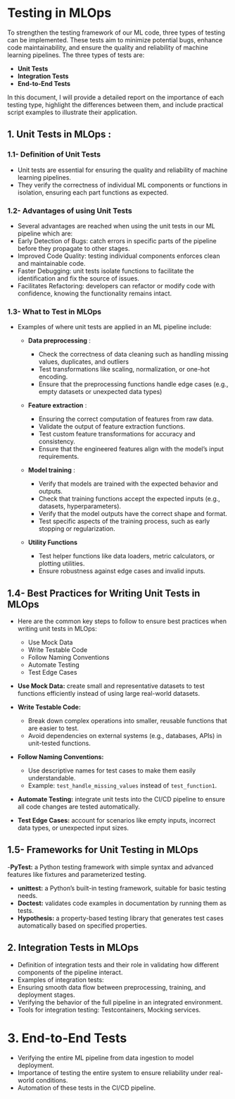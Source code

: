 # Testing in MLOps 
To strengthen the testing framework of our ML code, three types of testing can be implemented. These tests aim to minimize potential bugs, enhance code maintainability, and ensure the quality and reliability of machine learning pipelines. The three types of tests are:
 - **Unit Tests**
 - **Integration Tests**
 - **End-to-End Tests**

In this document, I will provide a detailed report on the importance of each testing type, highlight the differences between them, and include practical script examples to illustrate their application.

## 1. Unit Tests in MLOps : 
### 1.1- Definition of Unit Tests
- Unit tests are essential for ensuring the quality and reliability of machine learning pipelines.
- They verify the correctness of individual ML components or functions in isolation, ensuring each part functions as expected.
    
### 1.2- Advantages of using Unit Tests
- Several advantages are reached when using the unit tests in our ML pipeline which are:
- Early Detection of Bugs: catch errors in specific parts of the pipeline before they propagate to other stages.
- Improved Code Quality: testing individual components enforces clean and maintainable code.
- Faster Debugging: unit tests isolate functions to facilitate the identification and fix the source of issues.
- Facilitates Refactoring: developers can refactor or modify code with confidence, knowing the functionality remains intact.

### 1.3- What to Test in MLOps
- Examples of where unit tests are applied in an ML pipeline include:
  - **Data preprocessing** :
      - Check the correctness of data cleaning such as handling missing values, duplicates, and outliers
      - Test transformations like scaling, normalization, or one-hot encoding.
      - Ensure that the preprocessing functions handle edge cases (e.g., empty datasets or unexpected data types)
        
  - **Feature extraction** :
      - Ensuring the correct computation of features from raw data.
      - Validate the output of feature extraction functions.
      - Test custom feature transformations for accuracy and consistency.
      - Ensure that the engineered features align with the model’s input requirements.
        
  - **Model training** :
      - Verify that models are trained with the expected behavior and outputs.
      - Check that training functions accept the expected inputs (e.g., datasets, hyperparameters).
      - Verify that the model outputs have the correct shape and format.
      - Test specific aspects of the training process, such as early stopping or regularization.
        
  - **Utility Functions**
      - Test helper functions like data loaders, metric calculators, or plotting utilities.
      - Ensure robustness against edge cases and invalid inputs.

## 1.4- Best Practices for Writing Unit Tests in MLOps
- Here are the common key steps to follow to ensure best practices when writing unit tests in MLOps:
  - Use Mock Data
  - Write Testable Code
  - Follow Naming Conventions
  - Automate Testing
  - Test Edge Cases
  
- **Use Mock Data:** create small and representative datasets to test functions efficiently instead of using large real-world datasets.
- **Write Testable Code:**
  - Break down complex operations into smaller, reusable functions that are easier to test.
  - Avoid dependencies on external systems (e.g., databases, APIs) in unit-tested functions.
- **Follow Naming Conventions:**
  - Use descriptive names for test cases to make them easily understandable.
  - Example: `test_handle_missing_values` instead of `test_function1`.
- **Automate Testing:** integrate unit tests into the CI/CD pipeline to ensure all code changes are tested automatically.
- **Test Edge Cases:** account for scenarios like empty inputs, incorrect data types, or unexpected input sizes.


## 1.5- Frameworks for Unit Testing in MLOps
-**PyTest:** a Python testing framework with simple syntax and advanced features like fixtures and parameterized testing.
- **unittest:** a Python’s built-in testing framework, suitable for basic testing needs.
- **Doctest:** validates code examples in documentation by running them as tests.
- **Hypothesis:** a property-based testing library that generates test cases automatically based on specified properties. 


## 2. Integration Tests in MLOps
 
- Definition of integration tests and their role in validating how different components of the pipeline interact.
- Examples of integration tests:
 - Ensuring smooth data flow between preprocessing, training, and deployment stages.
 - Verifying the behavior of the full pipeline in an integrated environment.
- Tools for integration testing: Testcontainers, Mocking services.

# 3. End-to-End Tests

- Verifying the entire ML pipeline from data ingestion to model deployment.
- Importance of testing the entire system to ensure reliability under real-world conditions.
- Automation of these tests in the CI/CD pipeline.
